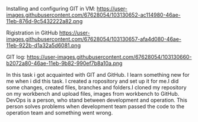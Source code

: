 Installing and configuring GIT in VM:
https://user-images.githubusercontent.com/67628054/103130652-ac114980-46ae-11eb-876d-9c5432222a82.png


Rigistration in GitHub
https://user-images.githubusercontent.com/67628054/103130657-afa4d080-46ae-11eb-922b-d1a32a5d6081.png

GIT log:
https://user-images.githubusercontent.com/67628054/103130660-b2072a80-46ae-11eb-9b82-990ef7b8a10a.png


In this task i got acquainted with GIT and GitHub. I learn something new for me when i did this task.
I created a ropository and set up it for me.I did some changes, created files, branches and folders.I cloned my repository on my workbench and 	 upload files, images from workbench to GitHub.
DevOps is a person, who stand between development and operation. This person solves problems when development team passed the code to the operation team and something went wrong. 
